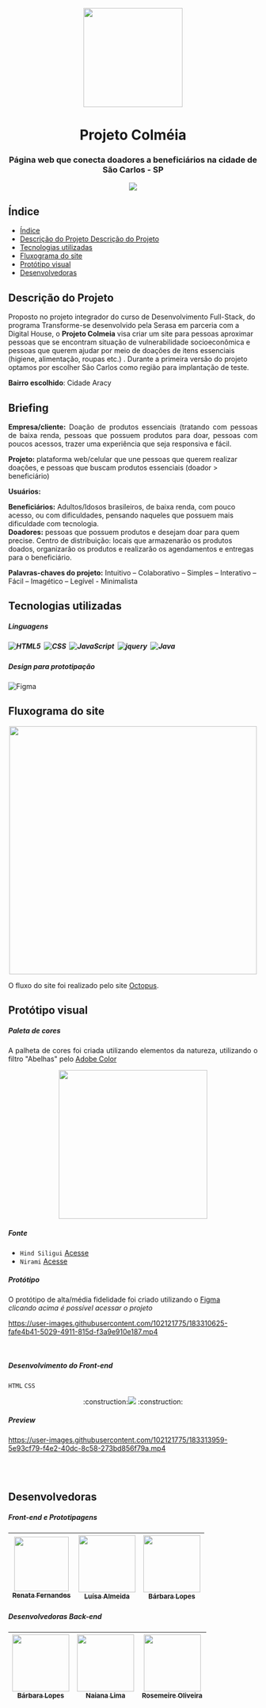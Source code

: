 <p align="center" >
 
<img src="https://user-images.githubusercontent.com/12634138/175530232-654ba234-51c6-42e7-8873-99c2130acb92.png"  width="200"/> 

<h1  align="center" style="font-color:powderblue" >Projeto Colméia </h1>
</p>

<h3 align="center">Página web que conecta doadores a beneficiários na cidade de São Carlos - SP </h3>

<p align="center">
<img src="https://img.shields.io/badge/Status%20do%20projeto-Em desenvolvimento-green"/>
</p>

## Índice 


* [Índice](#índice)
* [Descrição do Projeto Descrição do Projeto](#descrição-do-projeto)
* [Tecnologias utilizadas](#tecnologias-utilizadas)
* [Fluxograma do site](#fluxograma-do-site)
* [Protótipo visual](#protótipo-visual)
* [Desenvolvedoras](#desenvolvedoras)


## Descrição do Projeto  

Proposto no projeto integrador do curso de Desenvolvimento Full-Stack, do programa Transforme-se desenvolvido pela Serasa em parceria com a Digital House, o <strong>Projeto Colmeia</strong> visa criar um site para pessoas aproximar pessoas que se encontram  situação de vulnerabilidade socioeconômica e pessoas que querem ajudar por meio de doações de itens essenciais (higiene, alimentação, roupas etc.) . Durante a primeira versão do projeto optamos por escolher São Carlos como região para implantação de teste. 
<p align="justify">
<strong>Bairro escolhido</strong>: Cidade Aracy <br/>

<h2>Briefing</h2>
<p align="justify">
<b>Empresa/cliente:</b> Doação de produtos essenciais (tratando com pessoas de baixa renda, pessoas que possuem produtos para doar, pessoas com poucos acessos, trazer uma experiência que seja responsiva e fácil.
<br>

<b>Projeto:</b> plataforma web/celular que une pessoas que querem realizar doações, e pessoas que buscam produtos essenciais (doador > beneficiário)
<br>

<b>Usuários:<br></b>

<b>Beneficiários:</b> Adultos/Idosos brasileiros, de baixa renda, com pouco acesso, ou com dificuldades, pensando naqueles que possuem mais dificuldade com tecnologia.
<br>
<b>Doadores:</b> pessoas que possuem produtos e desejam doar para quem precise.
Centro de distribuição: locais que armazenarão os produtos doados, organizarão os produtos e realizarão os agendamentos e entregas para o beneficiário.
<br>

<b>Palavras-chaves do projeto:</b> Intuitivo – Colaborativo – Simples – Interativo – Fácil – Imagético – Legível - Minimalista


## Tecnologias utilizadas 

<h5>Linguagens<h5>

![HTML5](https://img.shields.io/badge/-HTML5-260B02?style=flat&logo=HTML5)&nbsp;
![CSS](https://img.shields.io/badge/-CSS-260B02?style=flat&logo=CSS)&nbsp;
![JavaScript](https://img.shields.io/badge/-JavaScript-260B02?style=flat&logo=javascript)&nbsp;	
![jquery](https://img.shields.io/badge/-jquery-260B02?style=flat&logo=jquery)&nbsp;
![Java](https://img.shields.io/badge/-Java-260B02?style=flat&logo=java&logoColor=007396)&nbsp;

<h5>Design para prototipação</h5>
	
![Figma](https://img.shields.io/badge/-Figma-260B02?style=flat&logo=figma)&nbsp;

## Fluxograma do site

<p align="center" >
 
<img src="https://user-images.githubusercontent.com/102121775/183309670-13e84609-1120-4151-890b-e300d0981775.png" width="500"/>
</p>

<p align="justify">
O fluxo do site foi realizado pelo site <a href="https://octopus.do/wgrnjrjh6tr">Octopus</a>.

</p>


## Protótipo visual

<h5>Paleta de cores</h5>

<p align="justify">
A palheta de cores foi criada utilizando elementos da natureza, utilizando o filtro "Abelhas" pelo <a href="https://color.adobe.com/pt/create/color-wheel">Adobe Color</a>

<p align="center">
<img src="https://user-images.githubusercontent.com/102121775/183309847-15ba2037-46f3-481e-b631-6cddae7d10cb.jpeg" width="300"/>

<h5>Fonte</h5>
                                                                                             
- ``Hind Siligui``
[Acesse](https://fonts.google.com/specimen/Hind+Siliguri)
- ``Nirami``
[Acesse](https://fonts.google.com/share?selection.family=M%20PLUS%20Rounded%201c)

<h5>Protótipo</h5>

<p align="justify">
O protótipo de alta/média fidelidade foi criado utilizando o <a href="https://www.figma.com/file/S3vCAyPDGK36gydcaSyaGu/Projeto-Colmeia?node-id=135%3A8775">Figma</a>
<br>
<i>clicando acima é possível acessar o projeto</i>
<br>

https://user-images.githubusercontent.com/102121775/183310625-fafe4b41-5029-4911-815d-f3a9e910e187.mp4

<br>

<h5>Desenvolvimento do Front-end</h5>

``HTML`` ``CSS`` 

<p align="center">
:construction:<img src="https://img.shields.io/badge/Status%20do%20projeto-Em desenvolvimento-green"/> :construction:
</p>

<h5>Preview</h5>

https://user-images.githubusercontent.com/102121775/183313959-5e93cf79-f4e2-40dc-8c58-273bd856f79a.mp4

<br><br>

## Desenvolvedoras 
<h5>Front-end e Prototipagens</h5>

[<img src="https://avatars.githubusercontent.com/u/102121775?v=4" width=110> <br> <sub>Renata Fernandes</sub>](https://github.com/Renata-Fernandes) | [<img src="https://avatars.githubusercontent.com/u/103332148?v=4" width=115><br><sub>Luísa Almeida</sub>](https://github.com/luisaoalmeida) | [<img src="https://avatars.githubusercontent.com/u/12634138?v=4" width=115><br><sub>Bárbara Lopes</sub>](https://github.com/heybabis) |
| :---: | :---: | :---: |

<h5>Desenvolvedoras Back-end</h5>

[<img src="https://avatars.githubusercontent.com/u/12634138?v=4" width=115><br><sub>Bárbara Lopes</sub>](https://github.com/heybabis) | [<img src="https://avatars.githubusercontent.com/u/83724563?v=4" width=115><br><sub>Naiana Lima</sub>](https://github.com/NaianaCLima) | [<img src="https://avatars.githubusercontent.com/u/101458452?v=4" width=115><br><sub>Rosemeire Oliveira</sub>](https://github.com/Meire-Rosa) |
| :---: | :---: | :---: |
